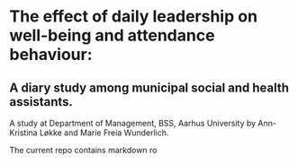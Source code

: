 # The effect of daily leadership on well-being and attendance behaviour:
## A diary study among municipal social and health assistants.
A study at Department of Management, BSS, Aarhus University by Ann-Kristina Løkke and Marie Freia Wunderlich. 

The current repo contains markdown ro